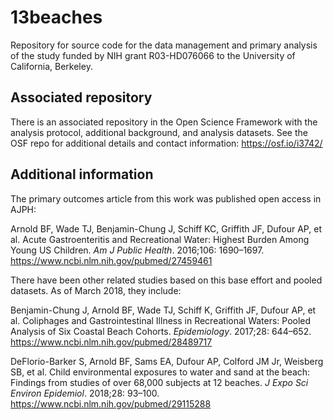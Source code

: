 # 13beaches
Repository for source code for the data management and primary analysis of the study funded by NIH grant R03-HD076066 to the University of California, Berkeley.

## Associated repository
There is an associated repository in the Open Science Framework with the analysis protocol, additional background, and analysis datasets. See the OSF repo for additional details and contact information:  https://osf.io/i3742/

## Additional information

The primary outcomes article from this work was published open access in AJPH:

Arnold BF, Wade TJ, Benjamin-Chung J, Schiff KC, Griffith JF, Dufour AP, et al. Acute Gastroenteritis and Recreational Water: Highest Burden Among Young US Children. _Am J Public Health_. 2016;106: 1690–1697.
https://www.ncbi.nlm.nih.gov/pubmed/27459461

There have been other related studies based on this base effort and pooled datasets.  As of March 2018, they include:

Benjamin-Chung J, Arnold BF, Wade TJ, Schiff K, Griffith JF, Dufour AP, et al. Coliphages and Gastrointestinal Illness in Recreational Waters: Pooled Analysis of Six Coastal Beach Cohorts. _Epidemiology_. 2017;28: 644–652. https://www.ncbi.nlm.nih.gov/pubmed/28489717

DeFlorio-Barker S, Arnold BF, Sams EA, Dufour AP, Colford JM Jr, Weisberg SB, et al. Child environmental exposures to water and sand at the beach: Findings from studies of over 68,000 subjects at 12 beaches. _J Expo Sci Environ Epidemiol_. 2018;28: 93–100. https://www.ncbi.nlm.nih.gov/pubmed/29115288
